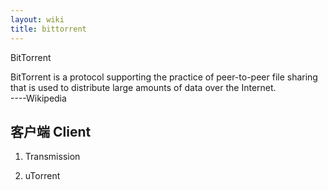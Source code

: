```yaml
---
layout: wiki
title: bittorrent
---
```


BitTorrent

  BitTorrent is a protocol supporting the practice of peer-to-peer file sharing that is used to distribute large amounts of data over the Internet.   
  ----Wikipedia

## 客户端 Client
1. Transmission

2. uTorrent